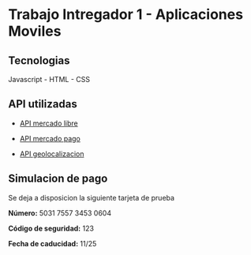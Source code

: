 # Trabajo Intregador 1 - Aplicaciones Moviles

## Tecnologias
Javascript - HTML - CSS

## API utilizadas

- [API mercado libre](https://developers.mercadolibre.com.ar/es_ar/guia-para-producto)

- [API mercado pago](https://www.mercadopago.com.ar/developers/es)

- [API geolocalizacion](https://www.openstreetmap.org/traces)

## Simulacion de pago
Se deja a disposicion la siguiente tarjeta de prueba

**Número:** 5031 7557 3453 0604

**Código de seguridad:** 123

**Fecha de caducidad:** 11/25



